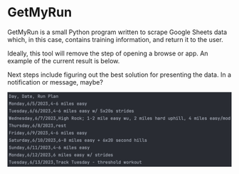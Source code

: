 # GetMyRun
GetMyRun is a small Python program written to scrape Google Sheets data which, in this case, contains training information, and return it to the user.

Ideally, this tool will remove the step of opening a browse or app. An example of the current result is below.

Next steps include figuring out the best solution for presenting the data. In a notification or message, maybe?

![Screenshot 2023-11-11 at 20.10.00.png](Screenshot%202023-11-11%20at%2020.10.00.png)